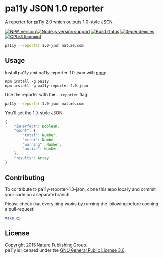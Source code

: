 
pa11y JSON 1.0 reporter
=======================

A reporter for [pa11y][pa11y] 2.0 which outputs 1.0-style JSON.

[![NPM version][shield-npm]][info-npm]
[![Node.js version support][shield-node]][info-node]
[![Build status][shield-build]][info-build]
[![Dependencies][shield-dependencies]][info-dependencies]
[![GPLv3 licensed][shield-license]][info-license]

```sh
pa11y --reporter 1.0-json nature.com
```


Usage
-----

Install pa11y and pa11y-reporter-1.0-json with [npm][npm]:

```
npm install -g pa11y
npm install -g pa11y-reporter-1.0-json
```

Use the reporter with the `--reporter` flag:

```sh
pa11y --reporter 1.0-json nature.com
```

You'll get the 1.0-style JSON:

```js
{
    "isPerfect": Boolean,
    "count": {
        "total": Number,
        "error": Number,
        "warning": Number,
        "notice": Number
    },
    "results": Array
}
```


Contributing
------------

To contribute to pa11y-reporter-1.0-json, clone this repo locally and commit your code on a separate branch.

Please check that everything works by running the following before opening a pull-request:

```sh
make ci
```


License
-------

Copyright 2015 Nature Publishing Group.  
pa11y is licensed under the [GNU General Public License 3.0][info-license].



[npm]: https://www.npmjs.com/
[pa11y]: https://github.com/nature/pa11y

[info-dependencies]: https://gemnasium.com/nature/pa11y-reporter-1.0-json
[info-license]: LICENSE
[info-node]: package.json
[info-npm]: https://www.npmjs.com/package/pa11y-reporter-1.0-json
[info-build]: https://travis-ci.org/nature/pa11y-reporter-1.0-json
[shield-dependencies]: https://img.shields.io/gemnasium/nature/pa11y-reporter-1.0-json.svg
[shield-license]: https://img.shields.io/badge/license-GPLv3-blue.svg
[shield-node]: https://img.shields.io/node/v/pa11y-reporter-1.0-json.svg?label=node.js%20support
[shield-npm]: https://img.shields.io/npm/v/pa11y-reporter-1.0-json.svg
[shield-build]: https://img.shields.io/travis/nature/pa11y-reporter-1.0-json/master.svg
